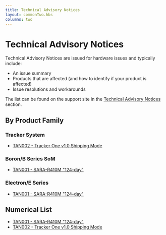 ```yaml
---
title: Technical Advisory Notices
layout: commonTwo.hbs
columns: two
---
```


# Technical Advisory Notices

Technical Advisory Notices are issued for hardware issues and typically include:

- An issue summary
- Products that are affected (and how to identify if your product is affected)
- Issue resolutions and workarounds

The list can be found on the support site in the [Technical Advisory Notices](https://support.particle.io/hc/en-us/sections/360009578414-Technical-Advisory-Notices) section.

## By Product Family

### Tracker System

- [TAN002 - Tracker One v1.0 Shipping Mode](https://support.particle.io/hc/en-us/articles/360052713714-TAN002-Tracker-One-v1-0-Shipping-Mode)

### Boron/B Series SoM

- [TAN001 - SARA-R410M "124-day"](https://support.particle.io/hc/en-us/articles/360052556854-TAN001-SARA-R410M-124-day-)

### Electron/E Series

- [TAN001 - SARA-R410M "124-day"](https://support.particle.io/hc/en-us/articles/360052556854-TAN001-SARA-R410M-124-day-)

## Numerical List

- [TAN001 - SARA-R410M "124-day"](https://support.particle.io/hc/en-us/articles/360052556854-TAN001-SARA-R410M-124-day-)
- [TAN002 - Tracker One v1.0 Shipping Mode](https://support.particle.io/hc/en-us/articles/360052713714-TAN002-Tracker-One-v1-0-Shipping-Mode)
